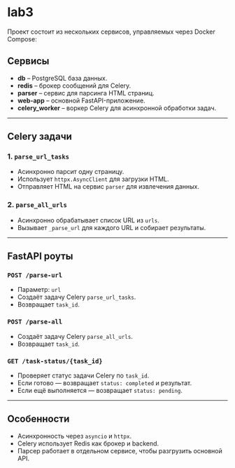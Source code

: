 # lab3

Проект состоит из нескольких сервисов, управляемых через Docker Compose:

## Сервисы

- **db** – PostgreSQL база данных.
- **redis** – брокер сообщений для Celery.
- **parser** – сервис для парсинга HTML страниц.
- **web-app** – основной FastAPI-приложение.
- **celery_worker** – воркер Celery для асинхронной обработки задач.

---

## Celery задачи

### 1. `parse_url_tasks`

- Асинхронно парсит одну страницу.
- Использует `httpx.AsyncClient` для загрузки HTML.
- Отправляет HTML на сервис `parser` для извлечения данных.

### 2. `parse_all_urls`

- Асинхронно обрабатывает список URL из `urls`.
- Вызывает `_parse_url` для каждого URL и собирает результаты.

---

## FastAPI роуты

### `POST /parse-url`

- Параметр: `url`  
- Создаёт задачу Celery `parse_url_tasks`.
- Возвращает `task_id`.

### `POST /parse-all`

- Создаёт задачу Celery `parse_all_urls`.
- Возвращает `task_id`.

### `GET /task-status/{task_id}`

- Проверяет статус задачи Celery по `task_id`.
- Если готово — возвращает `status: completed` и результат.
- Если ещё выполняется — возвращает `status: pending`.

---

## Особенности

- Асинхронность через `asyncio` и `httpx`.
- Celery использует Redis как брокер и backend.
- Парсер работает в отдельном сервисе, чтобы разгрузить основной API.
